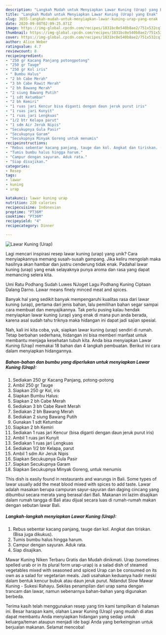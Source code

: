 ```yaml
---
description: "Langkah Mudah untuk Menyiapkan Lawar Kuning (Urap) yang Enak"
title: "Langkah Mudah untuk Menyiapkan Lawar Kuning (Urap) yang Enak"
slug: 3655-langkah-mudah-untuk-menyiapkan-lawar-kuning-urap-yang-enak
date: 2020-09-08T02:09:25.871Z
image: https://img-global.cpcdn.com/recipes/1831bc0e540b8ae2/751x532cq70/lawar-kuning-urap-foto-resep-utama.jpg
thumbnail: https://img-global.cpcdn.com/recipes/1831bc0e540b8ae2/751x532cq70/lawar-kuning-urap-foto-resep-utama.jpg
cover: https://img-global.cpcdn.com/recipes/1831bc0e540b8ae2/751x532cq70/lawar-kuning-urap-foto-resep-utama.jpg
author: Alice Weber
ratingvalue: 4.7
reviewcount: 8
recipeingredient:
- "250 gr Kacang Panjang potongpotong"
- "250 gr Tauge"
- "250 gr Kol iris"
- " Bumbu Halus"
- "2 bh Cabe Merah"
- "3 bh Cabe Rawit Merah"
- "2 bh Bawang Merah"
- "2 siung Bawang Putih"
- "1 sdt Ketumbar"
- "2 bh Kemiri"
- "1 ruas jari Kencur bisa diganti dengan daun jeruk purut iris"
- "1 ruas jari Kunyit"
- "1 ruas jari Lengkuas"
- "1/2 btr Kelapa parut"
- "1 sdm Air Jeruk Nipis"
- "Secukupnya Gula Pasir"
- "Secukupnya Garam"
- "Secukupnya Minyak Goreng untuk menumis"
recipeinstructions:
- "Rebus sebentar kacang panjang, tauge dan kol. Angkat dan tiriskan. (Bisa juga dikukus)."
- "Tumis bumbu halus hingga harum."
- "Campur dengan sayuran. Aduk rata."
- "Siap disajikan."
categories:
- Resep
tags:
- lawar
- kuning
- urap

katakunci: lawar kuning urap 
nutrition: 220 calories
recipecuisine: Indonesian
preptime: "PT36M"
cooktime: "PT36M"
recipeyield: "4"
recipecategory: Dinner

---
```



![Lawar Kuning (Urap)](https://img-global.cpcdn.com/recipes/1831bc0e540b8ae2/751x532cq70/lawar-kuning-urap-foto-resep-utama.jpg)

Lagi mencari inspirasi resep lawar kuning (urap) yang unik? Cara menyiapkannya memang susah-susah gampang. Jika keliru mengolah maka hasilnya akan hambar dan justru cenderung tidak enak. Padahal lawar kuning (urap) yang enak selayaknya punya aroma dan rasa yang dapat memancing selera kita.

Umi Ratu Podhang Sudah Luwes NJoget Lagu Podhang Kuning Ciptaan Dalang Darno. Lawar means finely minced meat and spices.

Banyak hal yang sedikit banyak mempengaruhi kualitas rasa dari lawar kuning (urap), pertama dari jenis bahan, lalu pemilihan bahan segar sampai cara membuat dan menyajikannya. Tak perlu pusing kalau hendak menyiapkan lawar kuning (urap) yang enak di mana pun anda berada, karena asal sudah tahu triknya maka hidangan ini dapat jadi sajian spesial.


Nah, kali ini kita coba, yuk, siapkan lawar kuning (urap) sendiri di rumah. Tetap berbahan sederhana, hidangan ini bisa memberi manfaat untuk membantu menjaga kesehatan tubuh kita. Anda bisa menyiapkan Lawar Kuning (Urap) memakai 18 bahan dan 4 langkah pembuatan. Berikut ini cara dalam menyiapkan hidangannya.

<!--inarticleads1-->

##### Bahan-bahan dan bumbu yang diperlukan untuk menyiapkan Lawar Kuning (Urap):

1. Sediakan 250 gr Kacang Panjang, potong-potong
1. Ambil 250 gr Tauge
1. Siapkan 250 gr Kol, iris
1. Siapkan  Bumbu Halus:
1. Siapkan 2 bh Cabe Merah
1. Sediakan 3 bh Cabe Rawit Merah
1. Sediakan 2 bh Bawang Merah
1. Sediakan 2 siung Bawang Putih
1. Gunakan 1 sdt Ketumbar
1. Siapkan 2 bh Kemiri
1. Sediakan 1 ruas jari Kencur (bisa diganti dengan daun jeruk purut iris)
1. Ambil 1 ruas jari Kunyit
1. Sediakan 1 ruas jari Lengkuas
1. Sediakan 1/2 btr Kelapa, parut
1. Ambil 1 sdm Air Jeruk Nipis
1. Siapkan Secukupnya Gula Pasir
1. Siapkan Secukupnya Garam
1. Siapkan Secukupnya Minyak Goreng, untuk menumis


This dish is easily found in restaurants and warungs in Bali. Some types of lawar usually add the meat blood mixed with spices to add taste. Lawar adalah masakan berupa campuran sayur-sayuran dan daging cincang yang dibumbui secara merata yang berasal dari Bali. Makanan ini lazim disajikan dalam rumah tangga di Bali atau dijual secara luas di rumah-rumah makan dengan sebutan lawar Bali. 

<!--inarticleads2-->

##### Langkah-langkah menyiapkan Lawar Kuning (Urap):

1. Rebus sebentar kacang panjang, tauge dan kol. Angkat dan tiriskan. (Bisa juga dikukus).
1. Tumis bumbu halus hingga harum.
1. Campur dengan sayuran. Aduk rata.
1. Siap disajikan.


Mawar Kuning Niken Terbaru Gratis dan Mudah dinikmati. Urap (sometimes spelled urab or in its plural form urap-urap) is a salad dish of steamed vegetables mixed with seasoned and spiced Urap can be consumed on its own as a salad for vegetarian meals. Jadi usahakan keduanya hadir meski dalam bentuk kencur bubuk atau daun jeruk purut. Ndandut Slow Mawar Kuning - Sukesi Rahayu. Sekilas penampilan dari urap sama dengan trancam dan lawar, namun sebenarnya bahan-bahan yang digunakan berbeda. 

Terima kasih telah menggunakan resep yang tim kami tampilkan di halaman ini. Besar harapan kami, olahan Lawar Kuning (Urap) yang mudah di atas dapat membantu Anda menyiapkan hidangan yang sedap untuk keluarga/teman ataupun menjadi ide bagi Anda yang berkeinginan untuk berjualan makanan. Selamat mencoba!
